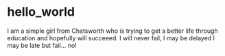 # hello_world
I am a simple girl from Chatsworth who is trying to get a better life through education and hopefully will succeeed.
I will never fail, I may be delayed I may be late but fail... no!
